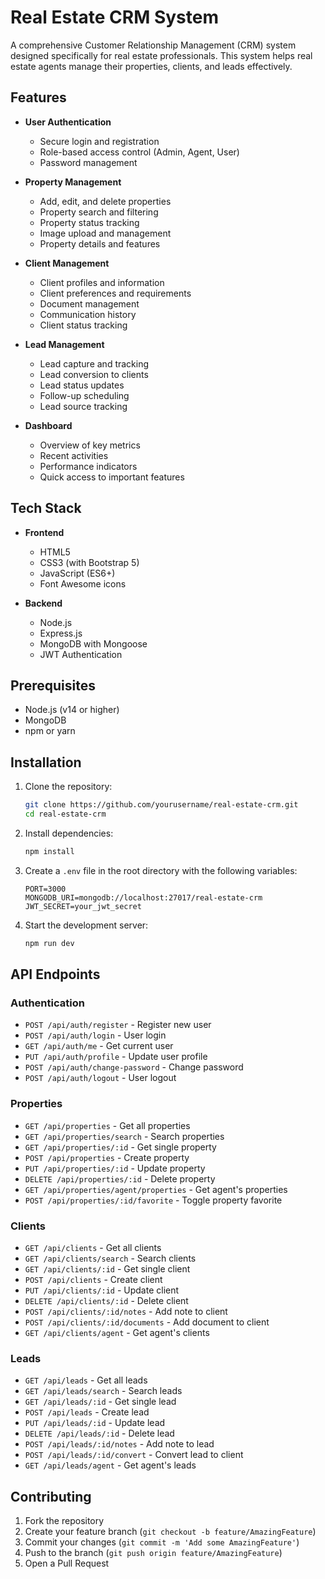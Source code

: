 # Real Estate CRM System

A comprehensive Customer Relationship Management (CRM) system designed specifically for real estate professionals. This system helps real estate agents manage their properties, clients, and leads effectively.

## Features

- **User Authentication**
  - Secure login and registration
  - Role-based access control (Admin, Agent, User)
  - Password management

- **Property Management**
  - Add, edit, and delete properties
  - Property search and filtering
  - Property status tracking
  - Image upload and management
  - Property details and features

- **Client Management**
  - Client profiles and information
  - Client preferences and requirements
  - Document management
  - Communication history
  - Client status tracking

- **Lead Management**
  - Lead capture and tracking
  - Lead conversion to clients
  - Lead status updates
  - Follow-up scheduling
  - Lead source tracking

- **Dashboard**
  - Overview of key metrics
  - Recent activities
  - Performance indicators
  - Quick access to important features

## Tech Stack

- **Frontend**
  - HTML5
  - CSS3 (with Bootstrap 5)
  - JavaScript (ES6+)
  - Font Awesome icons

- **Backend**
  - Node.js
  - Express.js
  - MongoDB with Mongoose
  - JWT Authentication

## Prerequisites

- Node.js (v14 or higher)
- MongoDB
- npm or yarn

## Installation

1. Clone the repository:
   ```bash
   git clone https://github.com/yourusername/real-estate-crm.git
   cd real-estate-crm
   ```

2. Install dependencies:
   ```bash
   npm install
   ```

3. Create a `.env` file in the root directory with the following variables:
   ```
   PORT=3000
   MONGODB_URI=mongodb://localhost:27017/real-estate-crm
   JWT_SECRET=your_jwt_secret
   ```

4. Start the development server:
   ```bash
   npm run dev
   ```

## API Endpoints

### Authentication
- `POST /api/auth/register` - Register new user
- `POST /api/auth/login` - User login
- `GET /api/auth/me` - Get current user
- `PUT /api/auth/profile` - Update user profile
- `POST /api/auth/change-password` - Change password
- `POST /api/auth/logout` - User logout

### Properties
- `GET /api/properties` - Get all properties
- `GET /api/properties/search` - Search properties
- `GET /api/properties/:id` - Get single property
- `POST /api/properties` - Create property
- `PUT /api/properties/:id` - Update property
- `DELETE /api/properties/:id` - Delete property
- `GET /api/properties/agent/properties` - Get agent's properties
- `POST /api/properties/:id/favorite` - Toggle property favorite

### Clients
- `GET /api/clients` - Get all clients
- `GET /api/clients/search` - Search clients
- `GET /api/clients/:id` - Get single client
- `POST /api/clients` - Create client
- `PUT /api/clients/:id` - Update client
- `DELETE /api/clients/:id` - Delete client
- `POST /api/clients/:id/notes` - Add note to client
- `POST /api/clients/:id/documents` - Add document to client
- `GET /api/clients/agent` - Get agent's clients

### Leads
- `GET /api/leads` - Get all leads
- `GET /api/leads/search` - Search leads
- `GET /api/leads/:id` - Get single lead
- `POST /api/leads` - Create lead
- `PUT /api/leads/:id` - Update lead
- `DELETE /api/leads/:id` - Delete lead
- `POST /api/leads/:id/notes` - Add note to lead
- `POST /api/leads/:id/convert` - Convert lead to client
- `GET /api/leads/agent` - Get agent's leads

## Contributing

1. Fork the repository
2. Create your feature branch (`git checkout -b feature/AmazingFeature`)
3. Commit your changes (`git commit -m 'Add some AmazingFeature'`)
4. Push to the branch (`git push origin feature/AmazingFeature`)
5. Open a Pull Request
